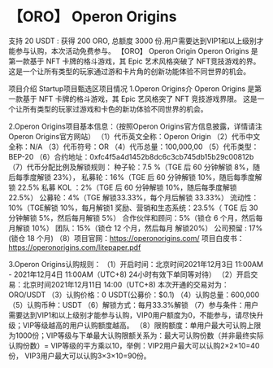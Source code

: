 # 【ORO】 Operon Origins 

支持 20 USDT : 获得 200 ORO, 总额度 3000 份.用户需要达到VIP1和以上级别才能参与认购，本次活动免费参与。
【ORO】 Operon Origin
Operon Origins 是第一款基于 NFT 卡牌的格斗游戏，其 Epic 艺术风格突破了 NFT竞技游戏的界。 这是一个让所有类型的玩家通过游和卡片角的创新功能体验不同世界的机会。

项目介绍
Startup项目甄选区项目情况
1.Operon Origins介
Operon Origins 是第一款基于 NFT 卡牌的格斗游戏，其 Epic 艺风格突了 NFT 竞技游戏界限。 这是一个让所有类型的玩家过游戏和卡色的新功体验不同世界的机会。

2.Operon Origins项目基本信息：（按照Operon Origins官方信息披露，详情请注Operon Origins官方网站）
（1）代币英文全称：Operon Origin
（2）代币中文全称：N/A
（3）代币符号：OR
（4）代币总量：100,000,00
（5）代币类型：BEP-20
（6）合约地址：0xfc4f5a4d1452b8dc6c3cb745db15b29c00812b
（7）代币分配比例及解锁规则：
种子轮：7.5 %（TGE 后 60 分钟解锁 8%，随后每季度解锁 23%），
私募轮：16%（TGE 后 60 分钟解锁 10%，随后每季度解锁 22.5%
私募 KOL ：2%（TGE 后 60 分钟解锁 10%，随后每季度解锁 22.5%）
公募轮：4%（TGE 解锁33.33%，每个月后解锁 33.33%）
流动性：10%（TGE解锁 10%，每月解锁1
奖励、营销和生态系统：23.5%（ TGE 后 30 分钟解锁 5%，然后每月解锁 5%）
合作伙伴和顾问：5%（锁仓 6 个月，然后每月解锁 10%）
团队：15%（锁仓 12 个月，然后每月 解锁20%）
公司预留 : 17% (锁仓 18 个月)
（8）项目官网：https://operonorigins.com/
项目白皮书： https://operonorigins.com/litepaper.pdf

3.Operon Origins认购规则：
（1）开启时间：北京时间2021年12月3日 11:00AM - 2021年12月4日 11:00AM（UTC+8) 24小时有效下单同等对待）
（2）开启交易：北京时间2021年12月11日 14:00（UTC+8)
本次开通的交易对为： ORO/USDT
（3）认购价格：0 USDT(公募价：$0.1)
（4）认购总量：600,000
（5）认购币种：USDT
（6）解锁方式：每月33.3%解锁
（7）参与条件：用户需要达到VIP1和以上级别才能参与认购，VIP0用户额度为0，不能参与，请尽快升级；VIP等级越高的用户认购额度越高。
（8）限购额度：单用户最大可认购上限为1000份；VIP等级与下单最大认购限额关系为：最大可认购份数（并非最终实际认购份数）= VIP等级的平方乘以10，举例：VIP2用户最大可以认购2×2×10=40份， VIP3用户最大可以认购3×3×10=90份。
